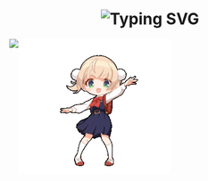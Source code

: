 <div>

<h1 align="center">
  <img src="https://readme-typing-svg.herokuapp.com?font=Sixtyfour&size=22&duration=10000&pause=5000&color=C777FF&repeat=false&random=false&width=810&height=80&lines=Hi%2C+i'm+Fi44er%2C+welcome+to+my+GitHub!" alt="Typing SVG" />
</h1>

</div>

<div style="display: flex;" align="center">
  <img src="https://github-readme-stats.vercel.app/api/top-langs/?username=Fi44er&layout=compact&theme=vision-friendly-dark&hide=null" />
  <img src="./assets/shigure-goddess.gif" />
</div>


</div>


